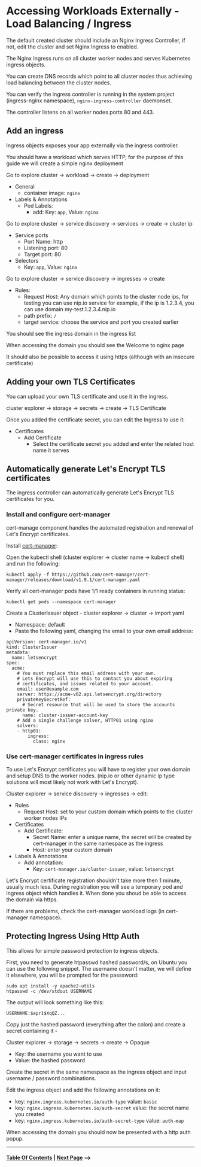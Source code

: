 # Accessing Workloads Externally - Load Balancing / Ingress

The default created cluster should include an Nginx Ingress Controller, if not, edit the cluster and set Nginx Ingress to enabled.

The Nginx Ingress runs on all cluster worker nodes and serves Kubernetes ingress objects.

You can create DNS records which point to all cluster nodes thus achieving load balancing between the cluster nodes.

You can verify the ingress controller is running in the system project (ingress-nginx namespace), `nginx-ingress-controller` daemonset.

The controller listens on all worker nodes ports 80 and 443.

## Add an ingress

Ingress objects exposes your app externally via the ingress controller.

You should have a workload which serves HTTP, for the purpose of this guide we will create a simple nginx deployment

Go to explore cluster -> workload -> create -> deployment

* General
  * container image: `nginx`
* Labels & Annotations
  * Pod Labels:
    * add: Key: `app`, Value: `nginx`

Go to explore cluster -> service discovery -> services -> create -> cluster ip

* Service ports
  * Port Name: http
  * Listening port: 80
  * Target port: 80
* Selectors
  * Key: `app`, Value: `nginx`

Go to explore cluster -> service discovery -> ingresses -> create

* Rules:
  * Request Host: Any domain which points to the cluster node ips, for testing you can use nip.io service
    for example, if the ip is 1.2.3.4, you can use domain my-test.1.2.3.4.nip.io
  * path prefix: `/`
  * target service: choose the service and port you created earlier

You should see the ingress domain in the ingress list

When accessing the domain you should see the Welcome to nginx page

It should also be possible to access it using https (although with an insecure certificate)

## Adding your own TLS Certificates

You can upload your own TLS certificate and use it in the ingress.

cluster explorer -> storage -> secrets -> create -> TLS Certificate

Once you added the certificate secret, you can edit the Ingress to use it:

* Certificates
  * Add Certificate
    * Select the certificate secret you added and enter the related host name it serves

## Automatically generate Let's Encrypt TLS certificates

The ingress controller can automatically generate Let's Encrypt TLS certificates for you.

### Install and configure cert-manager

cert-manage component handles the automated registration and renewal of Let's Encrypt certificates.

Install [cert-manager](https://cert-manager.io/):

Open the kubectl shell (cluster explorer -> cluster name -> kubectl shell) and run the following:

```
kubectl apply -f https://github.com/cert-manager/cert-manager/releases/download/v1.9.1/cert-manager.yaml
```

Verify all cert-manager pods have 1/1 ready containers in running status:

```
kubectl get pods --namespace cert-manager
```

Create a ClusterIssuer object - cluster explorer -> cluster -> import yaml

* Namespace: default
* Paste the following yaml, changing the email to your own email address:

```
apiVersion: cert-manager.io/v1
kind: ClusterIssuer
metadata:
  name: letsencrypt
spec:
  acme:
    # You must replace this email address with your own.
    # Lets Encrypt will use this to contact you about expiring
    # certificates, and issues related to your account.
    email: user@example.com
    server: https://acme-v02.api.letsencrypt.org/directory
    privateKeySecretRef:
      # Secret resource that will be used to store the accounts private key.
      name: cluster-issuer-account-key
    # Add a single challenge solver, HTTP01 using nginx
    solvers:
    - http01:
        ingress:
          class: nginx
```

### Use cert-manager certificates in ingress rules

To use Let's Encrypt certificates you will have to register your own domain and setup DNS to the worker nodes.
(nip.io or other dynamic ip type solutions will most likely not work with Let's Encrypt).

Cluster explorer -> service discovery -> ingresses -> edit:

* Rules
  * Request Host: set to your custom domain which points to the cluster worker nodes IPs
* Certificates
  * Add Certificate:
    * Secret Name: enter a unique name, the secret will be created by cert-manager in the same namespace as the ingress
    * Host: enter your custom domain
* Labels & Annotations
  * Add annotation:
    * Key: `cert-manager.io/cluster-issuer`, value: `letsencrypt`

Let's Encrypt certificate registration shouldn't take more then 1 minute, usually much less. During registration
you will see a temporary pod and ingress object which handles it. When done you shoud be able to access the domain
via https.

If there are problems, check the cert-manager workload logs (in cert-manager namespace).

## Protecting Ingress Using Http Auth

This allows for simple password protection to ingress objects.

First, you need to generate htpasswd hashed password/s, on Ubuntu you can use the following snippet.
The username doesn't matter, we will define it elsewhere, you will be prompted for the passsword:

```
sudo apt install -y apache2-utils
htpasswd -c /dev/stdout USERNAME
```

The output will look something like this:

```
USERNAME:$apr1$XqQZ...
```

Copy just the hashed password (everything after the colon) and create a secret containing it - 

Cluster explorer -> storage -> secrets -> create -> Opaque

* Key: the username you want to use
* Value: the hashed password

Create the secret in the same namespace as the ingress object and input username / password combinations.

Edit the ingress object and add the following annotations on it:

* key: `nginx.ingress.kubernetes.io/auth-type` value: `basic`
* key: `nginx.ingress.kubernetes.io/auth-secret` value: the secret name you created
* key: `nginx.ingress.kubernetes.io/auth-secret-type` value: `auth-map`

When accessing the domain you should now be presented with a http auth popup.

--------------------
#### [Table Of Contents](../README.md) | [Next Page](Persistent%20Storage.md) ⟶
